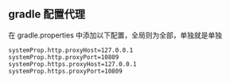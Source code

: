 ## gradle 配置代理

在 gradle.properties 中添加以下配置，全局则为全部，单独就是单独

```properties
systemProp.http.proxyHost=127.0.0.1
systemProp.http.proxyPort=10809
systemProp.https.proxyHost=127.0.0.1
systemProp.https.proxyPort=10809
```
